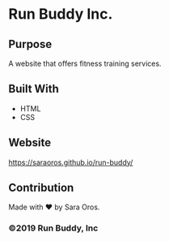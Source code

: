 # Run Buddy Inc.

## Purpose

A website that offers fitness training services.

## Built With

- HTML
- CSS

## Website

https://saraoros.github.io/run-buddy/

## Contribution

Made with ❤️ by Sara Oros.

### ©️2019 Run Buddy, Inc
